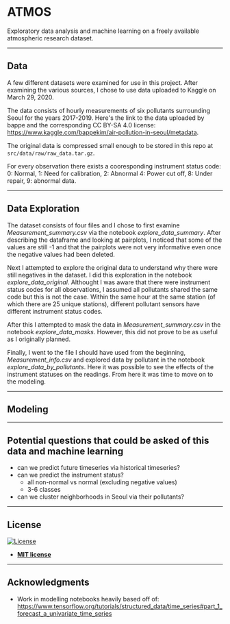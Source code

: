 # ATMOS

Exploratory data analysis and machine learning on a freely available atmospheric research dataset.

---

## Data

A few different datasets were examined for use in this project. After examining the various sources, I chose to use data uploaded to Kaggle on March 29, 2020.

The data consists of hourly measurements of six pollutants surrounding Seoul for the years 2017-2019. Here's the link to the data uploaded by bappe and the corresponding CC BY-SA 4.0 license: https://www.kaggle.com/bappekim/air-pollution-in-seoul/metadata.

The original data is compressed small enough to be stored in this repo at `src/data/raw/raw_data.tar.gz`.

For every observation there exists a cooresponding instrument status code: 0: Normal, 1: Need for calibration, 2: Abnormal
4: Power cut off, 8: Under repair, 9: abnormal data.

---

## Data Exploration

The dataset consists of four files and I chose to first examine *Measurement_summary.csv* via the notebook *explore_data_summary*. After describing the dataframe and looking at pairplots, I noticed that some of the values are still -1 and that the pairplots were not very informative even once the negative values had been deleted.

Next I attempted to explore the original data to understand why there were still negatives in the dataset. I did this exploration in the notebook *explore_data_original*. Althought I was aware that there were instrument status codes for all observations, I assumed all pollutants shared the same code but this is not the case. Within the same hour at the same station (of which there are 25 unique stations), different pollutant sensors have different instrument status codes.

After this I attempted to mask the data in *Measurement_summary.csv* in the notebook *explore_data_masks*. However, this did not prove to be as useful as I originally planned.

Finally, I went to the file I should have used from the beginning, *Measurement_info.csv* and explored data by pollutant in the notebook *explore_data_by_pollutants*. Here it was possible to see the effects of the instrument statuses on the readings. From here it was time to move on to the modeling.

---

## Modeling




---

## Potential questions that could be asked of this data and machine learning

* can we predict future timeseries via historical timeseries?
* can we predict the instrument status?
    - all non-normal vs normal (excluding negative values)
    - 3-6 classes
* can we cluster neighborhoods in Seoul via their pollutants?


---

## License

[![License](http://img.shields.io/:license-mit-blue.svg?style=flat-square)](http://badges.mit-license.org)

- **[MIT license](http://opensource.org/licenses/mit-license.php)**

---

## Acknowledgments

* Work in modelling notebooks heavily based off of: https://www.tensorflow.org/tutorials/structured_data/time_series#part_1_forecast_a_univariate_time_series
